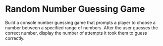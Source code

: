 
# Random Number Guessing Game

Build a console number guessing game that prompts a player to choose a number between a specified range of numbers. After the user guesses the correct number, display the number of attempts it took them to guess correctly.
